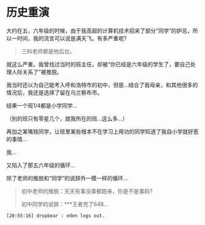 # 历史重演

大约在五，六年级的时候，由于我高超的计算机技术招来了部分“同学”的妒忌，所以一时间，我的流言可以说是满天飞。有多严重呢?

> 三科老师都是他后台。

就这么严重。我曾找过当时的班主任，却被“你已经是六年级的学生了，要自己处理人际关系了”被推脱。

我当时还以为自己能考入呼和浩特市的初中，但是...结合了我母亲，和其他很多的情况后，我还是选择了留在乌兰察布市。

结果一个班1/4都是小学同学...

（别的班只有零星几个，就我所在的班...这么多...）

再加之某嘴贱同学，让班里某些根本不在学习上用功的同学知道了我自小学就好惹的事情...

我...

又陷入了那五六年级的循环...

除了老师的推脱和“同学”的说辞外一模一样的循环...

>初中老师的推脱：天天有事没事都跑来，你是不是事妈?
>
>初中同学的说辞：***王者充了648...

```bash
[20:55:16] dropbear : eden logs out.
```

